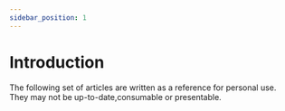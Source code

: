 ```yaml
---
sidebar_position: 1
---
```


# Introduction

The following set of articles are written as a reference for personal use. 
They may not be up-to-date,consumable or presentable. 

